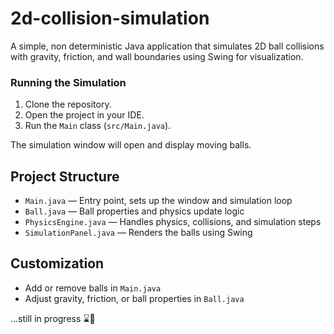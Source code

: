 # 2d-collision-simulation

A simple, non deterministic Java application that simulates 2D ball collisions with gravity, friction, and wall boundaries using Swing for visualization.

### Running the Simulation

1. Clone the repository.
2. Open the project in your IDE.
3. Run the `Main` class (`src/Main.java`).

The simulation window will open and display moving balls.

## Project Structure

- `Main.java` — Entry point, sets up the window and simulation loop
- `Ball.java` — Ball properties and physics update logic
- `PhysicsEngine.java` — Handles physics, collisions, and simulation steps
- `SimulationPanel.java` — Renders the balls using Swing

## Customization

- Add or remove balls in `Main.java`
- Adjust gravity, friction, or ball properties in `Ball.java`



...still in progress ⌛🔁
